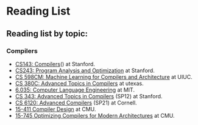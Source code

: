 # Reading List

## Reading list by topic:

### Compilers

* [CS143: Compilers](https://web.stanford.edu/class/cs143/)() at Stanford.
* [CS243: Program Analysis and Optimization](https://suif.stanford.edu/~courses/cs243/) at Stanford.
* [CS 598CM: Machine Learning for Compilers and Architecture](https://charithm.web.illinois.edu/cs598cm/fa2021/#) at UIUC.
* [CS 380C: Advanced Topics in Compilers](cs.utexas.edu/~pingali/CS380C/2019/index.html) at utexas.
* [6.035: Computer Language Engineering](http://6.035.scripts.mit.edu/fa18/schedule.html) at MIT.
* [CS 343: Advanced Topics in Compilers](http://web.stanford.edu/class/cs343/2012-index.html) (SP12) at Stanford.
* [CS 6120: Advanced Compilers](https://www.cs.cornell.edu/courses/cs6120/2022sp/schedule/) (SP21) at Cornell.
* [15-411 Compiler Design](https://www.cs.cmu.edu/~janh/courses/411/18/index.html) at CMU.
* [15-745 Optimizing Compilers for Modern Architectures](https://www.cs.cmu.edu/afs/cs/academic/class/15745-s19/www/index.html) at CMU.


 

